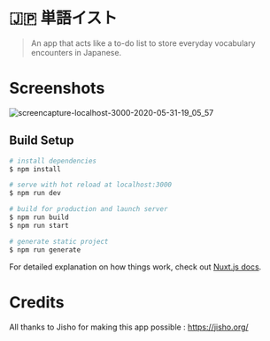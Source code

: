 # 🇯🇵 単語イスト

> An app that acts like a to-do list to store everyday vocabulary encounters in Japanese.

# Screenshots
![screencapture-localhost-3000-2020-05-31-19_05_57](https://user-images.githubusercontent.com/25546711/83350924-2294d580-a372-11ea-82c7-ba9e71c9cb80.png)

## Build Setup

```bash
# install dependencies
$ npm install

# serve with hot reload at localhost:3000
$ npm run dev

# build for production and launch server
$ npm run build
$ npm run start

# generate static project
$ npm run generate
```

For detailed explanation on how things work, check out [Nuxt.js docs](https://nuxtjs.org).

# Credits
All thanks to Jisho for making this app possible : https://jisho.org/
